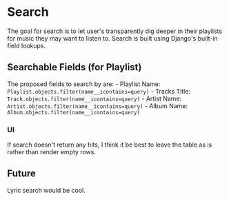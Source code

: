 # Search

The goal for search is to let user's transparently dig deeper in their playlists
for music they may want to listen to. Search is built using Django's built-in
field lookups.

## Searchable Fields (for Playlist)

The proposed fields to search by are:
    - Playlist Name: `Playlist.objects.filter(name__icontains=query)`
    - Tracks Title: `Track.objects.filter(name__icontains=query)`
    - Artist Name: `Artist.objects.filter(name__icontains=query)`
    - Album Name: `Album.objects.filter(name__icontains=query)`

### UI

If search doesn't return any hits, I think it be best to leave the table as is rather than
render empty rows.

## Future

Lyric search would be cool.
